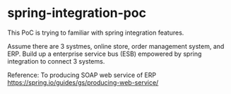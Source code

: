 # spring-integration-poc
This PoC is trying to familiar with spring integration features.

Assume there are 3 systmes, online store, order management system, and ERP.
Build up a enterprise service bus (ESB) empowered by spring integration to connect 3 systems.

Reference:
To producing SOAP web service of ERP
https://spring.io/guides/gs/producing-web-service/
